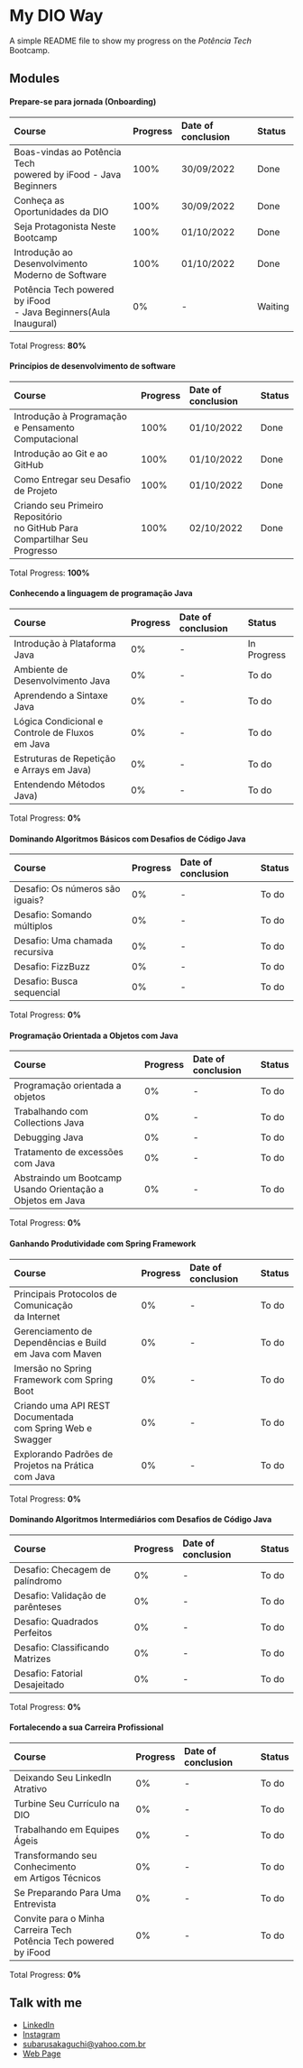 
# My DIO Way

A simple README file to show my progress on the *Potência Tech* Bootcamp.


## Modules

#### Prepare-se para jornada (Onboarding)

| Course   | Progress       | Date of conclusion                           | Status |
| :---------- | :--------- | :---------------------------------- | :--------- |
| Boas-vindas ao Potência Tech<br/>powered by iFood - Java Beginners | 100% | 30/09/2022 | Done
| Conheça as Oportunidades da DIO | 100% |  30/09/2022  | Done
| Seja Protagonista Neste Bootcamp | 100% |  01/10/2022  | Done
| Introdução ao Desenvolvimento<br/>Moderno de Software | 100% | 01/10/2022 | Done
| Potência Tech powered by iFood<br/>- Java Beginners(Aula Inaugural) | 0% | - | Waiting

Total Progress: **80%**

#### Princípios de desenvolvimento de software

| Course   | Progress       | Date of conclusion                           | Status |
| :---------- | :--------- | :---------------------------------- | :--------- |
| Introdução à Programação e Pensamento Computacional | 100% | 01/10/2022 | Done
| Introdução ao Git e ao GitHub | 100% |  01/10/2022  | Done
| Como Entregar seu Desafio de Projeto | 100% |  01/10/2022  | Done
| Criando seu Primeiro Repositório<br/>no GitHub Para Compartilhar Seu Progresso | 100% | 02/10/2022 | Done

Total Progress: **100%**

#### Conhecendo a linguagem de programação Java

| Course   | Progress       | Date of conclusion                           | Status |
| :---------- | :--------- | :---------------------------------- | :--------- |
| Introdução à Plataforma Java | 0% | - | In Progress
| Ambiente de Desenvolvimento Java | 0% |  -  | To do
| Aprendendo a Sintaxe Java | 0% |  -  | To do
| Lógica Condicional e Controle de Fluxos<br/>em Java | 0% | - | To do
| Estruturas de Repetição e Arrays em Java) | 0% | - | To do
| Entendendo Métodos Java) | 0% | - | To do

Total Progress: **0%**

#### Dominando Algoritmos Básicos com Desafios de Código Java

| Course   | Progress       | Date of conclusion                           | Status |
| :---------- | :--------- | :---------------------------------- | :--------- |
| Desafio: Os números são iguais? | 0% | - | To do
| Desafio: Somando múltiplos | 0% |  -  | To do
| Desafio: Uma chamada recursiva | 0% |  -  | To do
| Desafio: FizzBuzz | 0% | - | To do
| Desafio: Busca sequencial | 0% | - | To do

Total Progress: **0%**

#### Programação Orientada a Objetos com Java

| Course   | Progress       | Date of conclusion                           | Status |
| :---------- | :--------- | :---------------------------------- | :--------- |
| Programação orientada a objetos | 0% | - | To do
| Trabalhando com Collections Java | 0% |  -  | To do
| Debugging Java | 0% |  -  | To do
| Tratamento de excessões com Java | 0% | - | To do
| Abstraindo um Bootcamp Usando Orientação a Objetos em Java | 0% | - | To do

Total Progress: **0%**

#### Ganhando Produtividade com Spring Framework

| Course   | Progress       | Date of conclusion                           | Status |
| :---------- | :--------- | :---------------------------------- | :--------- |
| Principais Protocolos de Comunicação<br/>da Internet | 0% | - | To do
| Gerenciamento de Dependências e Build<br/>em Java com Maven | 0% |  -  | To do
| Imersão no Spring Framework com Spring Boot | 0% |  -  | To do
| Criando uma API REST Documentada<br/>com Spring Web e Swagger | 0% | - | To do
| Explorando Padrões de Projetos na Prática<br/>com Java | 0% | - | To do

Total Progress: **0%**

#### Dominando Algoritmos Intermediários com Desafios de Código Java

| Course   | Progress       | Date of conclusion                           | Status |
| :---------- | :--------- | :---------------------------------- | :--------- |
| Desafio: Checagem de palíndromo | 0% | - | To do
| Desafio: Validação de parênteses | 0% |  -  | To do
| Desafio: Quadrados Perfeitos | 0% |  -  | To do
| Desafio: Classificando Matrizes | 0% | - | To do
| Desafio: Fatorial Desajeitado | 0% | - | To do

Total Progress: **0%**

#### Fortalecendo a sua Carreira Profissional

| Course   | Progress       | Date of conclusion                           | Status |
| :---------- | :--------- | :---------------------------------- | :--------- |
| Deixando Seu LinkedIn Atrativo | 0% | - | To do
| Turbine Seu Currículo na DIO | 0% |  -  | To do
| Trabalhando em Equipes Ágeis | 0% |  -  | To do
| Transformando seu Conhecimento<br/>em Artigos Técnicos | 0% | - | To do
| Se Preparando Para Uma Entrevista | 0% | - | To do
| Convite para o Minha Carreira Tech<br/>Potência Tech powered by iFood | 0% | - | To do

Total Progress: **0%**
## Talk with me

 - [LinkedIn](https://www.linkedin.com/in/subarusakaguchi/)
 - [Instagram](https://www.instagram.com/subarusakaguchi.dev/)
 - [subarusakaguchi@yahoo.com.br](mailto:subarusakaguchi@yahoo.com.br)
 - [Web Page](https://subaru.dev.br/)

